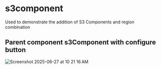 # s3component
Used to demonstrate the addition of S3 Components and region combination

## Parent component s3Component with configure button
![Screenshot 2025-06-27 at 10 21 16 AM](https://github.com/user-attachments/assets/2022188a-0c3f-4d4a-9888-bce85e134ff1)

